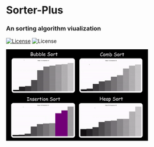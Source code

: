 # Sorter-Plus

### An sorting algorithm viualization

[![License](https://img.shields.io/badge/Quick-Preview-brightgreen)](https://repl.it/@IghoiseO/Sorter-Plus)
![License](http://img.shields.io/:license-mit-blue.svg?style=flat-square)


<img src="assets/images/preview.gif" alt="preview" height = "250px">

